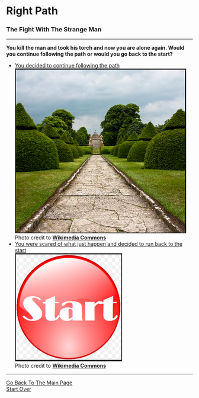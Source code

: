 # Right Path
### The Fight With The Strange Man

---

**You kill the man and took his torch and now you are alone again. Would you continue following the path or would you go back to the start?**  
* [You decided to continue following the path](end.md)  
![](followpath.PNG)  
Photo credit to [**Wikimedia Commons**](https://commons.wikimedia.org/wiki/File:Long_path_to_take.....to_the_dovecote_(4699339324).jpg)  
* [You were scared of what just happen and decided to run back to the start](../beginning/intro.md)  
![](start.PNG)  
Photo credit to [**Wikimedia Commons**](https://commons.wikimedia.org/wiki/File:Button_Icon_Red_Start.png)  
---

[Go Back To The Main Page](../README.md)  
[Start Over](../beginning/intro.md)  
